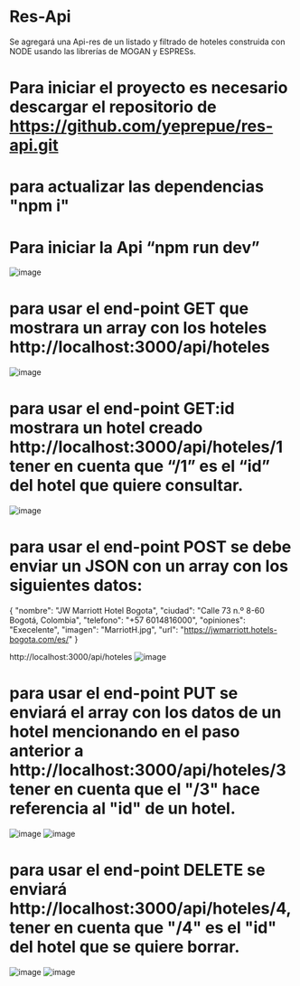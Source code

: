 # Res-Api

Se agregará una Api-res de un listado y filtrado de hoteles construida con NODE usando las librerías de MOGAN y ESPRESs. 

# Para iniciar el proyecto es necesario descargar el repositorio de https://github.com/yeprepue/res-api.git

#  para actualizar las dependencias "npm i"

# Para iniciar la Api “npm run dev”
![image](https://github.com/yeprepue/res-api/assets/43614257/f33c76cf-574a-48f8-8a90-a070fe41d047)

# para usar el end-point GET que mostrara un array con los hoteles http://localhost:3000/api/hoteles
![image](https://github.com/yeprepue/res-api/assets/43614257/c66362d7-b043-43b7-9b19-acf91ea98c68)

# para usar el end-point GET:id mostrara un hotel creado http://localhost:3000/api/hoteles/1 tener en cuenta que “/1” es el “id” del hotel que quiere consultar.

![image](https://github.com/yeprepue/res-api/assets/43614257/f6f04360-27f0-4dbf-aa43-030c26660e06)

# para usar el end-point POST se debe enviar un JSON con un array con los siguientes datos:
{
    "nombre": "JW Marriott Hotel Bogota",
    "ciudad": "Calle 73 n.º 8-60 Bogotá, Colombia",
    "telefono": "+57 6014816000",
    "opiniones": "Execelente",
    "imagen": "MarriotH.jpg",
    "url": "https://jwmarriott.hotels-bogota.com/es/"
  }
  
  http://localhost:3000/api/hoteles
![image](https://github.com/yeprepue/res-api/assets/43614257/1ed27ca2-1119-4947-b601-290ee59997a4)



# para usar el end-point PUT se enviará el array con los datos de un hotel mencionando en el paso anterior a http://localhost:3000/api/hoteles/3 tener en cuenta que el "/3" hace referencia al "id" de un hotel. 

![image](https://github.com/yeprepue/res-api/assets/43614257/1e598d6e-792e-4d8a-b6f0-ab400e33f6f7)
![image](https://github.com/yeprepue/res-api/assets/43614257/609c8578-1284-45fa-83a1-fe4dc8d02bab)

# para usar el end-point DELETE se enviará http://localhost:3000/api/hoteles/4, tener en cuenta que "/4" es el "id" del hotel que se quiere borrar.


![image](https://github.com/yeprepue/res-api/assets/43614257/c4fb32cc-102e-4697-a6ca-da39d3f781cd)
![image](https://github.com/yeprepue/res-api/assets/43614257/5e682abe-52ce-424c-892f-e009746a8e40)



